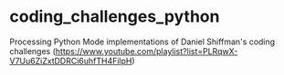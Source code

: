 # coding_challenges_python
Processing Python Mode implementations of Daniel Shiffman's coding challenges (https://www.youtube.com/playlist?list=PLRqwX-V7Uu6ZiZxtDDRCi6uhfTH4FilpH)
